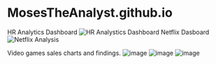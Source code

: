# MosesTheAnalyst.github.io
HR Analytics Dashboard 
![HR Analystics Dashboard](https://github.com/Mosesindrias1998/MosesTheAnalyst.github.io/assets/105355593/5c3e5e0c-0dd8-47bc-9a04-0d4c8802dba1)
Netflix Dasboard
![Netflix Analysis](https://github.com/Mosesindrias1998/MosesTheAnalyst.github.io/assets/105355593/cbd83875-863c-484b-8594-af15458ff161)

Video games sales charts and findings.
![image](https://github.com/Mosesindrias1998/MosesTheAnalyst.github.io/assets/105355593/c34fa017-4eb3-4876-9d2c-5cad2fee564c)
![image](https://github.com/Mosesindrias1998/MosesTheAnalyst.github.io/assets/105355593/23cbb9a0-30bd-47d7-b38d-0d30e56f81dd)
![image](https://github.com/Mosesindrias1998/MosesTheAnalyst.github.io/assets/105355593/31091f92-996f-4dca-90b7-f612b27f3f49)
